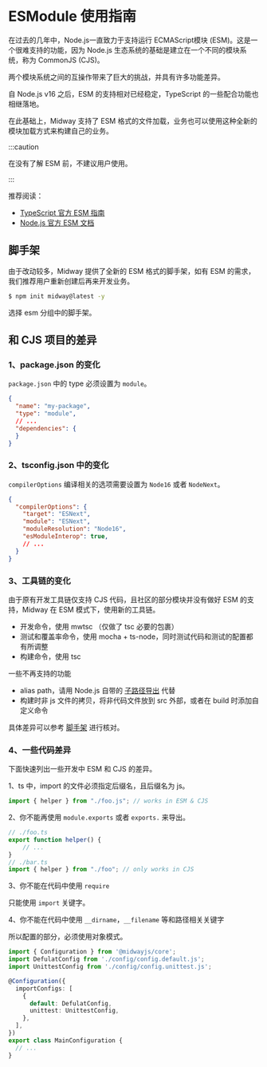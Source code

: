 # ESModule 使用指南

在过去的几年中，Node.js一直致力于支持运行 ECMAScript模块 (ESM)。这是一个很难支持的功能，因为 Node.js 生态系统的基础是建立在一个不同的模块系统，称为 CommonJS (CJS)。

两个模块系统之间的互操作带来了巨大的挑战，并具有许多功能差异。

自 Node.js v16 之后，ESM 的支持相对已经稳定，TypeScript 的一些配合功能也相继落地。

在此基础上，Midway 支持了 ESM 格式的文件加载，业务也可以使用这种全新的模块加载方式来构建自己的业务。

:::caution

在没有了解 ESM 前，不建议用户使用。

:::

推荐阅读：

* [TypeScript 官方 ESM 指南](https://www.typescriptlang.org/docs/handbook/esm-node.html)
* [Node.js 官方 ESM 文档](https://nodejs.org/api/esm.html)



## 脚手架

由于改动较多，Midway 提供了全新的 ESM 格式的脚手架，如有 ESM 的需求，我们推荐用户重新创建后再来开发业务。

```bash
$ npm init midway@latest -y
```

选择 esm 分组中的脚手架。



## 和 CJS 项目的差异

### 1、package.json 的变化

 `package.json` 中的 type 必须设置为 `module`。

```json
{
  "name": "my-package",
  "type": "module",
  // ...
  "dependencies": {
  }
}
```



### 2、tsconfig.json 中的变化

`compilerOptions` 编译相关的选项需要设置为 `Node16` 或者 `NodeNext`。

```json
{
  "compilerOptions": {
    "target": "ESNext",
    "module": "ESNext",
    "moduleResolution": "Node16",
    "esModuleInterop": true,
    // ...
  }
}
```



### 3、工具链的变化

由于原有开发工具链仅支持 CJS 代码，且社区的部分模块并没有做好 ESM 的支持，Midway 在 ESM 模式下，使用新的工具链。

* 开发命令，使用 mwtsc （仅做了 tsc 必要的包裹）
* 测试和覆盖率命令，使用 mocha + ts-node，同时测试代码和测试的配置都有所调整
* 构建命令，使用 tsc

一些不再支持的功能

* alias path，请用 Node.js 自带的 [子路径导出](https://nodejs.org/api/packages.html#subpath-exports) 代替
* 构建时非 js 文件的拷贝，将非代码文件放到 src 外部，或者在 build 时添加自定义命令

具体差异可以参考 [脚手架](https://github.com/midwayjs/midway-boilerplate/blob/master/v3/midway-framework-koa-esm/boilerplate/_package.json) 进行核对。



### 4、一些代码差异

下面快速列出一些开发中 ESM 和 CJS 的差异。



1、ts 中，import 的文件必须指定后缀名，且后缀名为 js。

```typescript
import { helper } from "./foo.js"; // works in ESM & CJS
```



2、你不能再使用 `module.exports` 或者 `exports.` 来导出。

```typescript
// ./foo.ts
export function helper() {
    // ...
}
// ./bar.ts
import { helper } from "./foo"; // only works in CJS
```



3、你不能在代码中使用 `require`

只能使用 `import` 关键字。



4、你不能在代码中使用 `__dirname`，`__filename` 等和路径相关关键字

所以配置的部分，必须使用对象模式。

```typescript
import { Configuration } from '@midwayjs/core';
import DefulatConfig from './config/config.default.js';
import UnittestConfig from './config/config.unittest.js';

@Configuration({
  importConfigs: [
    {
      default: DefulatConfig,
      unittest: UnittestConfig,
    },
  ],
})
export class MainConfiguration {
  // ...
}
```

